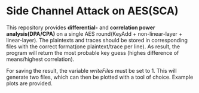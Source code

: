 # Side Channel Attack on AES(SCA)
This repository provides **differential-** and **correlation power analysis(DPA/CPA)** on a single AES round(KeyAdd + non-linear-layer + linear-layer).
The plaintexts and traces should be stored in corresponding files with the correct format(one plaintext/trace per line).
As result, the program will return the most probable key guess (highes difference of means/highest correlation).

For saving the result, the variable _writeFiles_ must be set to 1. This will generate two files, which can then be plotted with a tool of choice.
Example plots are provided.
